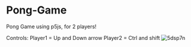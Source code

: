 # Pong-Game
Pong Game using p5js, for 2 players!

Controls:
Player1 = Up and Down arrow
Player2 = Ctrl and shift 
![5dsp7n](https://user-images.githubusercontent.com/79344040/122625752-1bc02a00-d07d-11eb-94f4-09288dbbada2.gif)
